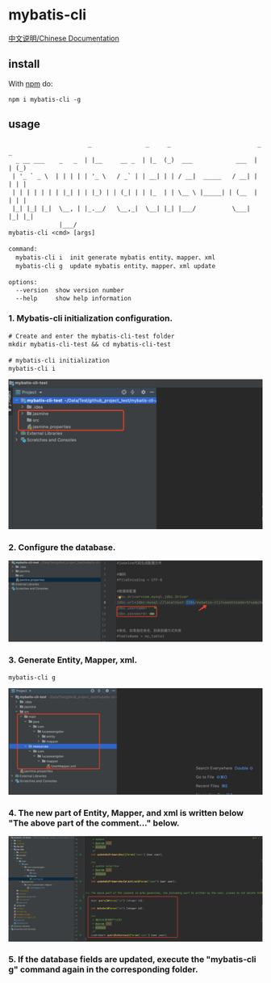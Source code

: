 # mybatis-cli

[中文说明/Chinese Documentation](README_CN.md)

## install

With [npm](https://www.npmjs.com/) do:

```
npm i mybatis-cli -g
```

## usage
```
                      _               _     _                        _   _
  _ __ ___    _   _  | |__     __ _  | |_  (_)  ___            ___  | | (_)
 | '_ ` _ \  | | | | | '_ \   / _` | | __| | | / __|  _____   / __| | | | |
 | | | | | | | |_| | | |_) | | (_| | | |_  | | \__ \ |_____| | (__  | | | |
 |_| |_| |_|  \__, | |_.__/   \__,_|  \__| |_| |___/          \___| |_| |_|
              |___/
mybatis-cli <cmd> [args]

command:
  mybatis-cli i  init generate mybatis entity、mapper、xml
  mybatis-cli g  update mybatis entity、mapper、xml update

options:
  --version  show version number                                               
  --help     show help information                                               
```

### 1. Mybatis-cli initialization configuration.

```
# Create and enter the mybatis-cli-test folder
mkdir mybatis-cli-test && cd mybatis-cli-test

# mybatis-cli initialization
mybatis-cli i
```

![1-init](src/static/1-init.png)

### 2. Configure the database.

![1-init](src/static/2-init.png)

### 3. Generate Entity, Mapper, xml.

```
mybatis-cli g
```

![1-init](src/static/3-init.png)

### 4. The new part of Entity, Mapper, and xml is written below "The above part of the comment..." below.

![1-init](src/static/4-init.png)

### 5. If the database fields are updated, execute the "mybatis-cli g" command again in the corresponding folder.

